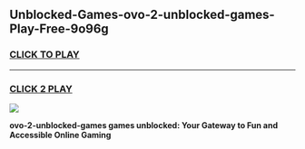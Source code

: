 
## Unblocked-Games-ovo-2-unblocked-games-Play-Free-9o96g
<h3>
<a href="https://premium76.site?title=ovo-2-unblocked-games&ref=18A1">CLICK TO PLAY</a></h3>
<hr>

<h3>
<a href="https://premium76.site?title=ovo-2-unblocked-games&ref=18A1">CLICK 2 PLAY</a>
  
</h3>

<a href="https://premium76.site?title=ovo-2-unblocked-games&ref=18A1"><img src="https://clearcache.store/games.png"></a>


**ovo-2-unblocked-games games unblocked: Your Gateway to Fun and Accessible Online Gaming**
